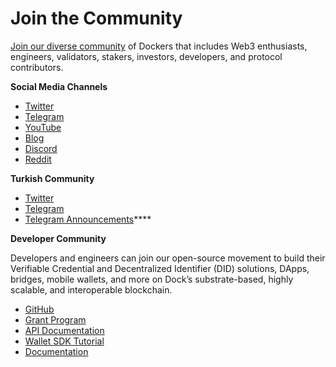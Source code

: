 # Join the Community

[Join our diverse community](https://www.dock.io/community) of Dockers that includes Web3 enthusiasts, engineers, validators, stakers, investors, developers, and protocol contributors.

**Social Media Channels**

* [Twitter](https://twitter.com/docknetwork)
* [Telegram](https://t.me/dockio)
* [YouTube](https://www.youtube.com/channel/UC8vcF6sIhussJ6nZsSid\_cA/videos)
* [Blog](https://blog.dock.io/)
* [Discord](https://discord.com/invite/feW8KGf7r3)
* [Reddit](https://www.reddit.com/r/Dock/)

**Turkish Community**

* [Twitter](https://twitter.com/Dock\_Turkey)
* [Telegram](https://t.me/dock\_turkish)
* [Telegram Announcements](https://t.me/dock\_turkish\_ann)****

**Developer Community**

Developers and engineers can join our open-source movement to build their Verifiable Credential and Decentralized Identifier (DID) solutions, DApps, bridges, mobile wallets, and more on Dock’s substrate-based, highly scalable, and interoperable blockchain.&#x20;

* [GitHub](https://github.com/docknetwork)
* [Grant Program](https://grants.dock.io/)
* [API Documentation](https://docs.api.dock.io/?\_ga=2.33126462.1251425328.1649151391-1798703912.1644985919#the-dock-certs-api)
* [Wallet SDK Tutorial](https://docknetwork.github.io/sdk/tutorials/)
* [Documentation](https://docs.dock.io/)
